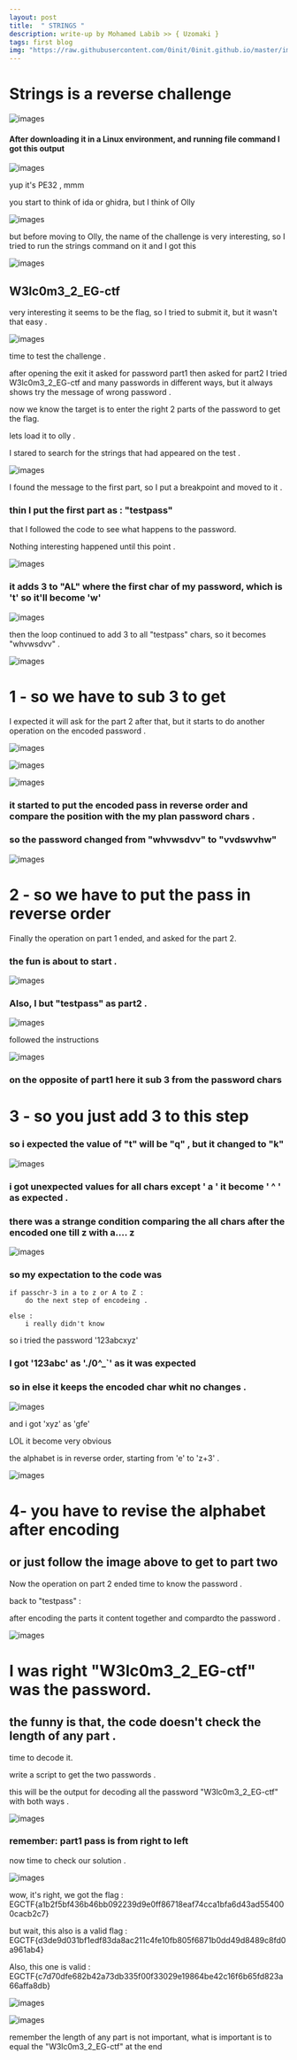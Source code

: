 ```yaml
---
layout: post
title:  " STRINGS "
description: write-up by Mohamed Labib >> { Uzomaki }
tags: first blog
img: "https://raw.githubusercontent.com/0init/0init.github.io/master/images/egycert.png"
---
```


# Strings is a reverse challenge 

![images](https://raw.githubusercontent.com/0init/0init.github.io/master/images/strings/1.png)

#### After downloading it in a Linux environment, and running file command I got this output

![images](https://raw.githubusercontent.com/0init/0init.github.io/master/images/strings/2.png)

yup it's PE32 , mmm

you start to think of ida or ghidra, but I think of Olly

![images](https://raw.githubusercontent.com/0init/0init.github.io/master/images/strings/3.jpg)

but before moving to Olly, the name of the challenge is very interesting, so I tried to run the strings command on it and I got this

![images](https://raw.githubusercontent.com/0init/0init.github.io/master/images/strings/4.png)

## W3lc0m3_2_EG-ctf

very interesting it seems to be the flag, so I tried to submit it, but it wasn't that easy . 

![images](https://raw.githubusercontent.com/0init/0init.github.io/master/images/strings/5.PNG)

time to test the challenge . 

after opening the exit it asked for password part1 then asked for part2 I tried W3lc0m3_2_EG-ctf and many passwords in different ways, but it always shows try the message of wrong password . 

now we know the target is to enter the right 2 parts of the password to get the flag.

lets load it to olly . 


I stared to search for the strings that had appeared on the test . 

![images](https://raw.githubusercontent.com/0init/0init.github.io/master/images/strings/6.PNG)

I found the message to the first part, so I put a breakpoint and moved to it .

### thin I put the first part as : "testpass" 

that I followed the code to see what happens to the password.

Nothing interesting happened until this point .

![images](https://raw.githubusercontent.com/0init/0init.github.io/master/images/strings/7.PNG)

### it adds 3 to "AL" where the first char of my password, which is 't' so it'll become 'w' 


![images](https://raw.githubusercontent.com/0init/0init.github.io/master/images/strings/8.PNG)

then the loop continued to add 3 to all "testpass" chars, so it becomes "whvwsdvv" . 

![images](https://raw.githubusercontent.com/0init/0init.github.io/master/images/strings/9.PNG)

#		1 -	so we have to sub 3 to get 		


I expected it will ask for the part 2 after that, but it starts to do another operation on the encoded password  . 

![images](https://raw.githubusercontent.com/0init/0init.github.io/master/images/strings/10.PNG)

![images](https://raw.githubusercontent.com/0init/0init.github.io/master/images/strings/11.PNG)

![images](https://raw.githubusercontent.com/0init/0init.github.io/master/images/strings/12.PNG)


### it started to put the encoded pass in reverse order and compare the position with the my plan password chars  . 

### so the password changed from "whvwsdvv" to "vvdswvhw" 

![images](https://raw.githubusercontent.com/0init/0init.github.io/master/images/strings/13.PNG)

#		2 -	 so we have to put the pass in reverse order  
	

Finally the operation on part 1 ended, and asked for the part 2. 

### the fun is about to start . 

![images](https://raw.githubusercontent.com/0init/0init.github.io/master/images/strings/14.PNG)


### Also, I but "testpass" as part2 . 

![images](https://raw.githubusercontent.com/0init/0init.github.io/master/images/strings/15.PNG)

followed the instructions  

![images](https://raw.githubusercontent.com/0init/0init.github.io/master/images/strings/16.PNG)

### on the opposite of part1 here it sub 3 from the password chars 

#		3 - 	 so you just add 3 to this step 


### so i expected the value of "t" will be "q" , but it changed to "k"

![images](https://raw.githubusercontent.com/0init/0init.github.io/master/images/strings/17.PNG)

### i got unexpected values for all chars except ' a ' it become ' ^ ' as expected . 

### there was a strange condition comparing the all chars after the encoded one till z with a.... z

![images](https://raw.githubusercontent.com/0init/0init.github.io/master/images/strings/18.PNG)

### so my expectation to the code was 

	if passchr-3 in a to z or A to Z :
		do the next step of encodeing . 

	else : 
		i really didn't know 

so i tried the password '123abcxyz'  

### I got '123abc' as './0^_`' as it was expected 

###	so in else it keeps the encoded char whit no changes . 


![images](https://raw.githubusercontent.com/0init/0init.github.io/master/images/strings/19.PNG)


and i got 'xyz' as 'gfe' 

LOL it become very obvious 

the alphabet is in reverse order, starting from 'e' to 'z+3' .

![images](https://raw.githubusercontent.com/0init/0init.github.io/master/images/strings/20.png.png)

#		4- 	you have to revise the alphabet after encoding

## or just follow the image above to get to part two


Now the operation on part 2 ended time to know the password . 

back to "testpass" : 

after encoding the parts it content together and compardto the password  . 

![images](https://raw.githubusercontent.com/0init/0init.github.io/master/images/strings/21.PNG)

# I was right "W3lc0m3_2_EG-ctf" was the password. 

## the funny is that, the code doesn't check the length of any part . 

time to decode it. 

write a script to get the two passwords .

this will be the output for decoding all the password "W3lc0m3_2_EG-ctf" with both ways .

![images](https://raw.githubusercontent.com/0init/0init.github.io/master/images/strings/22.png)

### remember: part1 pass is from right to left 

now time to check our solution .

 
![images](https://raw.githubusercontent.com/0init/0init.github.io/master/images/strings/23.PNG)

wow, it's right, we got the flag    : EGCTF{a1b2f5bf436b46bb092239d9e0ff86718eaf74cca1bfa6d43ad554000cacb2c7}

but wait, this also is a valid flag : EGCTF{d3de9d031bf1edf83da8ac211c4fe10fb805f6871b0dd49d8489c8fd0a961ab4}

Also, this one is valid             : EGCTF{c7d70dfe682b42a73db335f00f33029e19864be42c16f6b65fd823a66affa8db}

![images](https://raw.githubusercontent.com/0init/0init.github.io/master/images/strings/24.PNG)

![images](https://raw.githubusercontent.com/0init/0init.github.io/master/images/strings/25.PNG)

remember the length of any part is not important, what is important is to equal the "W3lc0m3_2_EG-ctf" at the end



